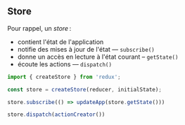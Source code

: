 ## Store

Pour rappel, un *store* :

* contient l'état de l'application
* notifie des mises à jour de l'état — `subscribe()`
* donne un accès en lecture à l'état courant – `getState()`
* écoute les actions — `dispatch()`

```js
import { createStore } from 'redux';

const store = createStore(reducer, initialState);

store.subscribe(() => updateApp(store.getState()))

store.dispatch(actionCreator())
```
